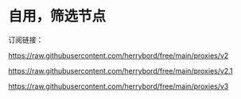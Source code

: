 # 自用，筛选节点

订阅链接：

https://raw.githubusercontent.com/herrybord/free/main/proxies/v2

https://raw.githubusercontent.com/herrybord/free/main/proxies/v2.1

https://raw.githubusercontent.com/herrybord/free/main/proxies/v3

